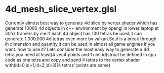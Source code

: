 # 4d_mesh_slice_vertex.glsl
Currently almost best way to generate 4d slice by vertex shader,which has generate 10000 4d objects in c++ environment by opengl in lower laptop at 30hz frame/s by me.If each 4d object has 100 tetras be used,it can generate 1,000,000 4d tetras even more by valkan.So,it is a break through in dimension and quantity,it can be used in almost all game engines if you want.
how to use it?
Lets consider the most easy way to generate a 4d tetra,you need at least(4 vec4 points and 1 uint id)struct be defined in cpu code as one tetra and copy and send 
4 tetras to the vertex shader with(id=0,id=1,id=2,id=3)(4 tetras' points are same)


